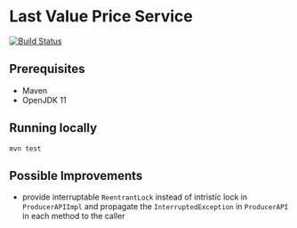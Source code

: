 # Last Value Price Service
[![Build Status](https://travis-ci.org/kavai77/LastValuePriceService.svg?branch=master)](https://travis-ci.org/kavai77/LastValuePriceService)

## Prerequisites
* Maven
* OpenJDK 11

## Running locally
`mvn test`

## Possible Improvements
* provide interruptable `ReentrantLock` instead of intristic lock in `ProducerAPIImpl` and propagate the `InterruptedException` in `ProducerAPI` in each method to the caller  